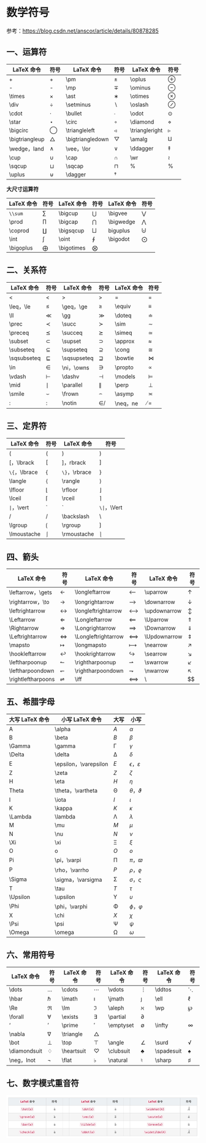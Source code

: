 # 数学符号

参考：https://blog.csdn.net/anscor/article/details/80878285

## 一、运算符

| LaTeX 命令     | 符号 | LaTeX 命令       | 符号 | LaTeX 命令     | 符号 |
| -------------- | ---- | ---------------- | ---- | -------------- | ---- |
| +              | +    | \pm              | ±    | \oplus         | ⊕    |
| -              | -    | \mp              | ∓    | \ominus        | ⊖    |
| \times         | ×    | \ast             | ∗    | \otimes        | ⊗    |
| \div           | ÷    | \setminus        | ∖    | \oslash        | ⊘    |
| \cdot          | ⋅    | \bullet          | ∙    | \odot          | ⊙    |
| \star          | ⋆    | \circ            | ∘    | \diamond       | ⋄    |
| \bigcirc       | ◯    | \triangleleft    | ◃    | \triangleright | ▹    |
| \bigtriangleup | △    | \bigtriangledown | ▽    | \amalg         | ⨿    |
| \wedge，land   | ∧    | \vee，\lor       | ∨    | \ddagger       | ‡    |
| \cup           | ∪    | \cap             | ∩    | \wr            | ≀    |
| \sqcup         | ⊔    | \sqcap           | ⊓    | \%             | %    |
| \uplus         | ⊎    | \dagger          | †    |                |      |

**大尺寸运算符**

| LaTeX 命令 | 符号 | LaTeX 命令 | 符号 | LaTeX 命令 | 符号 |
| ---------- | ---- | ---------- | ---- | ---------- | ---- |
| `\\sum`    | ∑    | \bigcup    | ⋃    | \bigvee    | ⋁    |
| \prod      | ∏    | \bigcap    | ⋂    | \bigwedge  | ⋀    |
| \coprod    | ∐    | \bigsqcup  | ⨆    | biguplus   | ⨄    |
| \int       | ∫    | \oint      | ∮    | \bigodot   | ⨀    |
| \bigoplus  | ⨁    | \bigotimes | ⨂    |            |      |

## 二、关系符

| LaTeX 命令  | 符号 | LaTeX 命令  | 符号 | LaTeX 命令 | 符号 |
| ----------- | ---- | ----------- | ---- | ---------- | ---- |
| <           | <    | >           | >    | =          | =    |
| \leq，\le   | ≤    | \geq，\ge   | ≥    | \equiv     | ≡    |
| \ll         | ≪    | \gg         | ≫    | \doteq     | ≐    |
| \prec       | ≺    | \succ       | ≻    | \sim       | ∼    |
| \preceq     | ⪯    | \succeq     | ⪰    | \simeq     | ≃    |
| \subset     | ⊂    | \supset     | ⊃    | \approx    | ≈    |
| \subseteq   | ⊆    | \supseteq   | ⊇    | \cong      | ≅    |
| \sqsubseteq | ⊑    | \sqsupseteq | ⊒    | \bowtie    | ⋈    |
| \in         | ∈    | \ni，\owns  | ∋    | \propto    | ∝    |
| \vdash      | ⊢    | \dashv      | ⊣    | \models    | ⊨    |
| \mid        | ∣    | \parallel   | ∥    | \perp      | ⊥    |
| \smile      | ⌣    | \frown      | ⌢    | \asymp     | ≍    |
| :           | :    | \notin      | ∈/   | \neq，ne   | ̸=    |

## 三、定界符

| LaTeX 命令    | 符号 | LaTeX 命令    | 符号 |
| ------------- | ---- | ------------- | ---- |
| (             | (    | )             | )    |
| [，\lbrack    | [    | ]，rbrack     | ]    |
| `\{`，\lbrace | {    | `\}`，\rbrace | }    |
| \langle       | ⟨    | \rangle       | ⟩    |
| \lfloor       | ⌊    | \rfloor       | ⌋    |
| \lceil        | ⌈    | \rceil        | ⌉    |
| `\|`，\vert   | `|`  | `\\|`，\Vert      | ∥    |
| / | / | \backslash | \ |
| \lgroup | ⟮ | \rgroup | ⟯ |
| \lmoustache | ⎰ | \rmoustache | ⎱ |

## 四、箭头

| LaTeX 命令         | 符号 | LaTeX 命令          | 符号 | LaTeX 命令   | 符号 |
| ------------------ | ---- | ------------------- | ---- | ------------ | ---- |
| \leftarrow，\gets  | ←    | \longleftarrow      | ⟵    | \uparrow     | ↑    |
| \rightarrow，\to   | →    | \longrightarrow     | ⟶    | \downarrow   | ↓    |
| \leftrightarrow    | ↔    | \longleftrightarrow | ⟷    | \updownarrow | ↕    |
| \Leftarrow         | ⇐    | \Longleftarrow      | ⟸    | \Uparrow     | ⇑    |
| \Rightarrow        | ⇒    | \Longrightarrow     | ⟹    | \Downarrow   | ⇓    |
| \Leftrightarrow    | ⇔    | \Longleftrightarrow | ⟺    | \Updownarrow | ⇕    |
| \mapsto            | ↦    | \longmapsto         | ⟼    | \nearrow     | ↗    |
| \hookleftarrow     | ↩    | \hookrightarrow     | ↪    | \searrow     | ↘    |
| \leftharpoonup     | ↼    | \rightharpoonup     | ⇀    | \swarrow     | ↙    |
| \leftharpoondown   | ↽    | \rightharpoondown   | ⇁    | \nwarrow     | ↖    |
| \rightleftharpoons | ⇌    | \iff                | ⟺    | \            | $$   |

## 五、希腊字母

| 大写 LaTeX 命令 | 小写 LaTeX 命令       | 大写 | 小写     |
| --------------- | --------------------- | ---- | -------- |
| A               | \alpha                | *A*  | *α*      |
| B               | \beta                 | *B*  | *β*      |
| \Gamma          | \gamma                | Γ    | *γ*      |
| \Delta          | \delta                | Δ    | *δ*      |
| E               | \epsilon，\varepsilon | *E*  | *ϵ*，*ε* |
| Z               | \zeta                 | *Z*  | *ζ*      |
| H               | \eta                  | *H*  | *η*      |
| Theta           | \theta，\vartheta     | Θ    | *θ*，*ϑ* |
| I               | \iota                 | *I*  | *ι*      |
| K               | \kappa                | *K*  | *κ*      |
| \Lambda         | \lambda               | Λ    | *λ*      |
| M               | \mu                   | *M*  | *μ*      |
| N               | \nu                   | *N*  | *ν*      |
| \Xi             | \xi                   | Ξ    | *ξ*      |
| O               | o                     | *O*  | *o*      |
| Pi              | \pi，\varpi           | Π    | *π*，*ϖ* |
| P               | \rho，\varrho         | *P*  | *ρ*，*ϱ* |
| \Sigma          | \sigma，\varsigma     | Σ    | *σ*，*ς* |
| T               | \tau                  | *T*  | *τ*      |
| \Upsilon        | \upsilon              | Υ    | *υ*      |
| \Phi            | \phi，\varphi         | Φ    | *ϕ*，*φ* |
| X               | \chi                  | *X*  | *χ*      |
| \Psi            | \psi                  | Ψ    | *ψ*      |
| \Omega          | \omega                | Ω    | *ω*      |

## 六、常用符号

| LaTeX 命令   | 符号 | LaTeX 命令 | 符号 | LaTeX 命令 | 符号 | LaTeX 命令 | 符号 |
| ------------ | ---- | ---------- | ---- | ---------- | ---- | ---------- | ---- |
| \dots        | …    | \cdots     | ⋯    | \vdots     | ⋮    | \ddtos     | ⋱    |
| \hbar        | ℏ    | \imath     | ı    | \jmath     | ȷ    | \ell       | ℓ    |
| \Re          | ℜ    | \Im        | ℑ    | \aleph     | ℵ    | \wp        | ℘    |
| \forall      | ∀    | \exists    | ∃    | \partial   | ∂    |            |      |
| ‘            | ’    | \prime     | ′    | \emptyset  | ∅    | \infty     | ∞    |
| \nabla       | ∇    | \triangle  | △    |            |      |            |      |
| \bot         | ⊥    | \top       | ⊤    | \angle     | ∠    | \surd      | √    |
| \diamondsuit | ♢    | \heartsuit | ♡    | \clubsuit  | ♣    | \spadesuit | ♠    |
| \neg，lnot   | ¬    | \flat      | ♭    | \natural   | ♮    | \sharp     | ♯    |

## 七、数字模式重音符

![数字模式重音符](./doc/数字模式重音符.png)